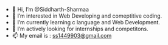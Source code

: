 - 👋 Hi, I’m @Siddharth-Sharmaa
- 👀 I’m interested in Web Developing and comeptitive coding.
- 🌱 I’m currently learning c language and Web Development.
- 💞️ I’m actively looking for internships and competitons.
- 📫 My email is : ss1449903@gmail.com

<!---
Siddharth-Sharmaa/Siddharth-Sharmaa is a ✨ special ✨ repository because its `README.md` (this file) appears on your GitHub profile.
You can click the Preview link to take a look at your changes.
--->
